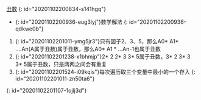 [丑数](https://leetcode-cn.com/problems/chou-shu-lcof/)
{: id="20201102200834-s141hgq"}

* {: id="20201102200936-eug3lyj"}数学解法
{: id="20201102200936-qdkwe0b"}

1. {: id="20201102201011-ymg5jr3"}只有因子2、3、5，那么A0* A1* ....An(A属于丑数)属于丑数，那么A0* A1 * ...An-1也属于丑数
2. {: id="20201102201238-x1bhmjp"}2* 2 2* 3 3* 5属于丑数，3* 2 3* 3 3* 5属于丑数，只是两两之间会有重复
3. {: id="20201102201524-i09kqis"}每次遍历取三个变量中最小的一个存入
{: id="20201102201011-zn50ta6"}

 
{: id="20201102201107-1ojlj3d"}
